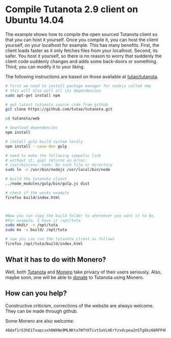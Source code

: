# Compile Tutanota 2.9 client on Ubuntu 14.04
The example shows how to compile the open sourced Tutanota
client so that you can host it yourself. Once you compile it,
you can host the client yourself, on your localhost for example. This has many benefits. First, the client loads faster as it only fetches files
from your localhost. Second, its safer. You host it yourself, so there is no reason to worry that suddenly the client code suddenly changes and adds some back-doors or something.  Third, you can modify it to your liking.  

The following instructions are based on those available at [tutao/tutanota](https://github.com/tutao/tutanota/#building-and-running-your-own-tutanota-web-client).

```bash
# first we need to install package manager for nodejs called nmp
# this will also pull all its dependencies
sudo apt-get install npm

# get latest tutanota source code from github
git clone https://github.com/tutao/tutanota.git

cd tutanota/web

# download dependencies
npm install

# install gulp build system localy
npm install --save-dev gulp

# need to make the following sympolic link
# without it, gupl returns an error:
# /usr/bin/env: node: No such file or directory
sudo ln -s /usr/bin/nodejs /usr/local/bin/node

# build the tutanota client
../node_modules/gulp/bin/gulp.js dist

# check if the works example
firefox build/index.html



#Now you can copy the build folder to whereever you want it to be.
#For example, I have it /opt/tuta
sudo mkdir -v /opt/tuta
sudo mv -v build/ /opt/tuta

# now you can run the tutanota client as follows
firefox /opt/tuta/build/index.html
```

## What it has to do with Monero?

Well, both [Tutanota](https://tutanota.com/) and [Monero](https://getmonero.org) take privacy of their users seriously. Also, maybe soon, one will be able to [donate](http://tutanota.uservoice.com/forums/237921-general/suggestions/9968298-accept-monero-xmr-for-donations) to Tutanota using Monero.

## How can you help?

Constructive criticism, corrections of the website are always welcome.  
They can be made through github.

Some Monero are also welcome:
```
48daf1rG3hE1Txapcsxh6WXNe9MLNKtu7W7tKTivtSoVLHErYzvdcpea2nSTgGkz66RFP4GKVAsTV14v6G3oddBTHfxP6tU
```
